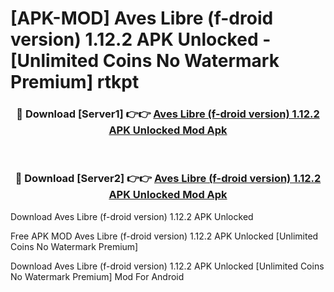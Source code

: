 # [APK-MOD] Aves Libre (f-droid version) 1.12.2 APK Unlocked - [Unlimited Coins No Watermark Premium] rtkpt



<div align="center">
<h3>🔴 Download [Server1] 👉👉 <a href="https://momento.my/?title=Aves_Libre_(f-droid_version)_1.12.2_APK_Unlocked">Aves Libre (f-droid version) 1.12.2 APK Unlocked Mod Apk</a></h3><br>

<h3>🔴 Download [Server2] 👉👉 <a href="https://momento.my/?title=Aves_Libre_(f-droid_version)_1.12.2_APK_Unlocked">Aves Libre (f-droid version) 1.12.2 APK Unlocked Mod Apk</a></h3>
</div>



Download Aves Libre (f-droid version) 1.12.2 APK Unlocked 

Free APK MOD Aves Libre (f-droid version) 1.12.2 APK Unlocked [Unlimited Coins No Watermark Premium]

Download Aves Libre (f-droid version) 1.12.2 APK Unlocked [Unlimited Coins No Watermark Premium] Mod For Android
